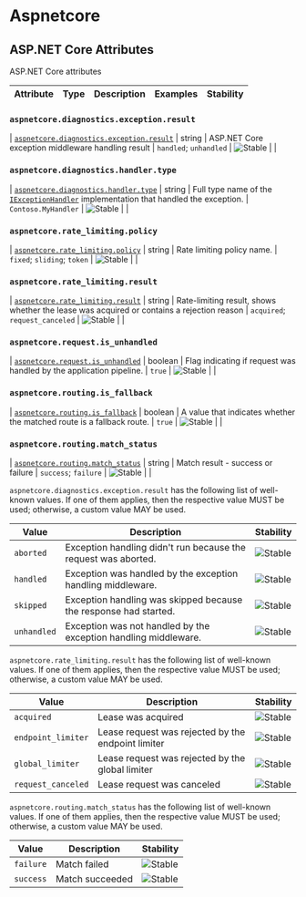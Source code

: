 <!--- Hugo front matter used to generate the website version of this page:
--->

<!-- NOTE: THIS FILE IS AUTOGENERATED. DO NOT EDIT BY HAND. -->
<!-- see templates/registry/markdown/attribute_namespace.md.j2 -->

# Aspnetcore

## ASP.NET Core Attributes

ASP.NET Core attributes

| Attribute | Type | Description | Examples | Stability |
| --------- | ---- | ----------- | -------- | --------- |

### `aspnetcore.diagnostics.exception.result`

<a id="`aspnetcore.diagnostics.exception.result`"></a>

| [`aspnetcore.diagnostics.exception.result`](#`aspnetcore.diagnostics.exception.result`) | string | ASP.NET Core exception middleware handling result | `handled`; `unhandled` | ![Stable](https://img.shields.io/badge/-stable-lightgreen) | |

### `aspnetcore.diagnostics.handler.type`

<a id="`aspnetcore.diagnostics.handler.type`"></a>

| [`aspnetcore.diagnostics.handler.type`](#`aspnetcore.diagnostics.handler.type`) | string | Full type name of the [`IExceptionHandler`](https://learn.microsoft.com/dotnet/api/microsoft.aspnetcore.diagnostics.iexceptionhandler) implementation that handled the exception. | `Contoso.MyHandler` | ![Stable](https://img.shields.io/badge/-stable-lightgreen) | |

### `aspnetcore.rate_limiting.policy`

<a id="`aspnetcore.rate_limiting.policy`"></a>

| [`aspnetcore.rate_limiting.policy`](#`aspnetcore.rate_limiting.policy`) | string | Rate limiting policy name. | `fixed`; `sliding`; `token` | ![Stable](https://img.shields.io/badge/-stable-lightgreen) | |

### `aspnetcore.rate_limiting.result`

<a id="`aspnetcore.rate_limiting.result`"></a>

| [`aspnetcore.rate_limiting.result`](#`aspnetcore.rate_limiting.result`) | string | Rate-limiting result, shows whether the lease was acquired or contains a rejection reason | `acquired`; `request_canceled` | ![Stable](https://img.shields.io/badge/-stable-lightgreen) | |

### `aspnetcore.request.is_unhandled`

<a id="`aspnetcore.request.is_unhandled`"></a>

| [`aspnetcore.request.is_unhandled`](#`aspnetcore.request.is_unhandled`) | boolean | Flag indicating if request was handled by the application pipeline. | `true` | ![Stable](https://img.shields.io/badge/-stable-lightgreen) | |

### `aspnetcore.routing.is_fallback`

<a id="`aspnetcore.routing.is_fallback`"></a>

| [`aspnetcore.routing.is_fallback`](#`aspnetcore.routing.is_fallback`) | boolean | A value that indicates whether the matched route is a fallback route. | `true` | ![Stable](https://img.shields.io/badge/-stable-lightgreen) | |

### `aspnetcore.routing.match_status`

<a id="`aspnetcore.routing.match_status`"></a>

| [`aspnetcore.routing.match_status`](#`aspnetcore.routing.match_status`) | string | Match result - success or failure | `success`; `failure` | ![Stable](https://img.shields.io/badge/-stable-lightgreen) | |

`aspnetcore.diagnostics.exception.result` has the following list of well-known values. If one of them applies, then the respective value MUST be used; otherwise, a custom value MAY be used.

| Value       | Description                                                      | Stability                                                  |
| ----------- | ---------------------------------------------------------------- | ---------------------------------------------------------- |
| `aborted`   | Exception handling didn't run because the request was aborted.   | ![Stable](https://img.shields.io/badge/-stable-lightgreen) |
| `handled`   | Exception was handled by the exception handling middleware.      | ![Stable](https://img.shields.io/badge/-stable-lightgreen) |
| `skipped`   | Exception handling was skipped because the response had started. | ![Stable](https://img.shields.io/badge/-stable-lightgreen) |
| `unhandled` | Exception was not handled by the exception handling middleware.  | ![Stable](https://img.shields.io/badge/-stable-lightgreen) |

`aspnetcore.rate_limiting.result` has the following list of well-known values. If one of them applies, then the respective value MUST be used; otherwise, a custom value MAY be used.

| Value              | Description                                        | Stability                                                  |
| ------------------ | -------------------------------------------------- | ---------------------------------------------------------- |
| `acquired`         | Lease was acquired                                 | ![Stable](https://img.shields.io/badge/-stable-lightgreen) |
| `endpoint_limiter` | Lease request was rejected by the endpoint limiter | ![Stable](https://img.shields.io/badge/-stable-lightgreen) |
| `global_limiter`   | Lease request was rejected by the global limiter   | ![Stable](https://img.shields.io/badge/-stable-lightgreen) |
| `request_canceled` | Lease request was canceled                         | ![Stable](https://img.shields.io/badge/-stable-lightgreen) |

`aspnetcore.routing.match_status` has the following list of well-known values. If one of them applies, then the respective value MUST be used; otherwise, a custom value MAY be used.

| Value     | Description     | Stability                                                  |
| --------- | --------------- | ---------------------------------------------------------- |
| `failure` | Match failed    | ![Stable](https://img.shields.io/badge/-stable-lightgreen) |
| `success` | Match succeeded | ![Stable](https://img.shields.io/badge/-stable-lightgreen) |
